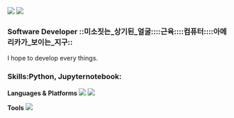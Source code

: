 <img src="https://img.shields.io/badge/Tstory-000000?style=flat-square&logo=Tstory&logoColor=white"/> <img src="https://img.shields.io/badge/Gmail-EA4335?style=flat-square&logo=Gmail&logoColor=white"/>

### **Software Developer** ::미소짓는_상기된_얼굴::::근육::::컴퓨터::::아메리카가_보이는_지구::

I hope to develop every things.

### **Skills**:Python, Jupyternotebook:

**Languages & Platforms**
<img src="https://img.shields.io/badge/Python-3776AB?style=flat-square&logo=Python&logoColor=white"/> <img src="https://img.shields.io/badge/Jupyter-F37626?style=flat-square&logo=Jupyter&logoColor=white"/>

**Tools**
<img src="https://img.shields.io/badge/Git-F05032?style=flat-square&logo=Git&logoColor=white"/>
